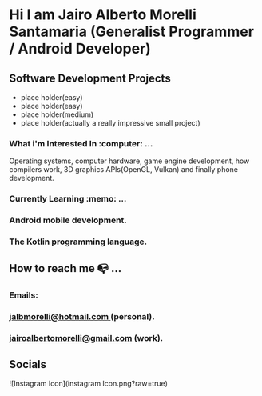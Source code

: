 # Hi I am Jairo Alberto Morelli Santamaria (Generalist Programmer / Android Developer)
<h2>Software Development Projects</h2>
<ul>
 <li>place holder(easy)</li>
 <li>place holder(easy)</li>
 <li>place holder(medium)</li>
 <li>place holder(actually a really impressive small project)</li>
</ul>

<h3> What i'm Interested In :computer: ...</h3> 

<p> Operating systems, computer hardware, game engine development, how compilers work, 3D 
graphics APIs(OpenGL, Vulkan) and finally phone development.</p>

<h3> Currently Learning :memo: ... </h3> 
<h3> Android mobile development.<h3>
<h3> The Kotlin programming language.</h3>

## How to reach me :mailbox_with_no_mail: ... 
<h3> Emails: </h3>
<h3>  <a href="mailto:jalbmorelli@hotmail.com"> jalbmorelli@hotmail.com </a> (personal). </h3>
<h3><a href="mailto:jairoalbertomorelli@gmail.com"\>jairoalbertomorelli@gmail.com</a> (work). </h3> 
<h2> Socials </h2> 
![Instagram Icon](instagram Icon.png?raw=true)



